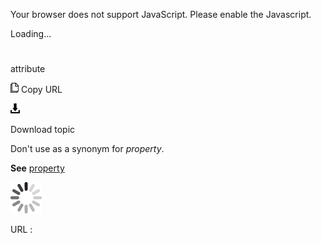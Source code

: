 Your browser does not support JavaScript. Please enable the Javascript.

Loading...

# 

attribute

![Copy URL](media/audiobook/Copy.png)
Copy URL

![Download](media/audiobook/Download.png)

Download topic

Don't use as a synonym for *property*.

**See** [property](https://worldready.cloudapp.net/Styleguide/Read?id=2700&topicid=32546)

![In progress](media/audiobook/activity-large.gif)

URL :
